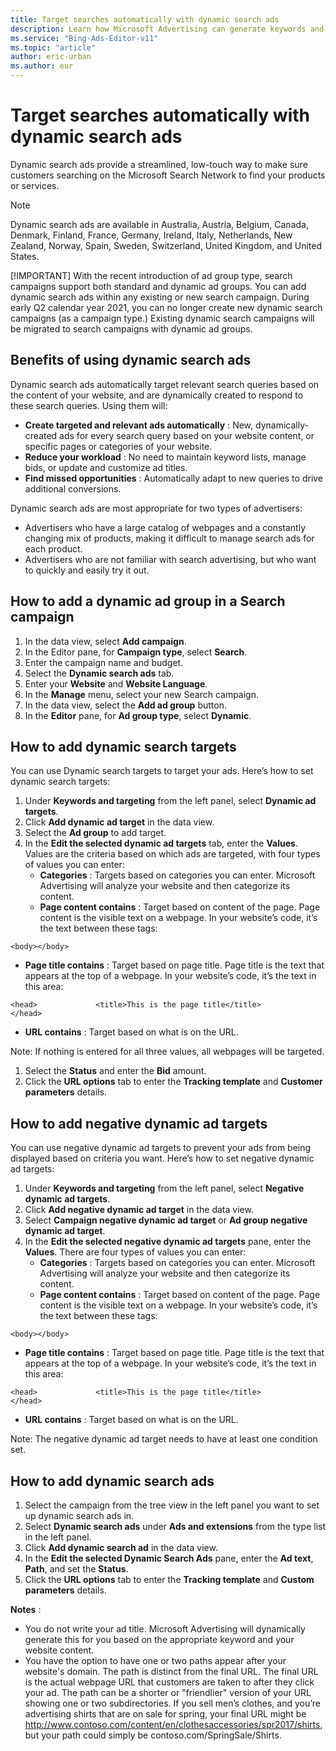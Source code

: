 ```yaml
---
title: Target searches automatically with dynamic search ads
description: Learn how Microsoft Advertising can generate keywords and ads for you automatically.
ms.service: "Bing-Ads-Editor-v11"
ms.topic: "article"
author: eric-urban
ms.author: eur
---
```


# Target searches automatically with dynamic search ads

Dynamic search ads provide a streamlined, low-touch way to make sure customers searching on the Microsoft Search Network to find your products or services.

> [!NOTE]
> Dynamic search ads are available in Australia, Austria, Belgium, Canada, Denmark, Finland, France, Germany, Ireland, Italy, Netherlands, New Zealand, Norway, Spain, Sweden, Switzerland, United Kingdom, and United States.
> 
> [!IMPORTANT]
> With the recent introduction of ad group type, search campaigns support both standard and dynamic ad groups. You can add dynamic search ads within any existing or new search campaign. During early Q2 calendar year 2021, you can no longer create new dynamic search campaigns (as a campaign type.) Existing dynamic search campaigns will be migrated to search campaigns with dynamic ad groups.

## Benefits of using dynamic search ads

Dynamic search ads automatically target relevant search queries based on the content of your website, and are dynamically created to respond to these search queries. Using them will:

- **Create targeted and relevant ads automatically** : New, dynamically-created ads for every search query based on your website content, or specific pages or categories of your website.
- **Reduce your workload** : No need to maintain keyword lists, manage bids, or update and customize ad titles.
- **Find missed opportunities** : Automatically adapt to new queries to drive additional conversions.

Dynamic search ads are most appropriate for two types of advertisers:
- Advertisers who have a large catalog of webpages and a constantly changing mix of products, making it difficult to manage search ads for each product.
- Advertisers who are not familiar with search advertising, but who want to quickly and easily try it out.

## How to add a dynamic ad group in a Search campaign
1. In the data view, select **Add campaign**.
1. In the Editor pane, for **Campaign type**, select **Search**.
1. Enter the campaign name and budget.
1. Select the **Dynamic search ads** tab.
1. Enter your **Website** and **Website Language**.
1. In the **Manage** menu, select your new Search campaign.
1. In the data view, select the **Add ad group** button.
1. In the **Editor** pane, for **Ad group type**, select **Dynamic**.

## How to add dynamic search targets
You can use Dynamic search targets to target your ads. Here’s how to set dynamic search targets:

1. Under **Keywords and targeting** from the left panel, select **Dynamic ad targets**.
1. Click **Add dynamic ad target** in the data view.
1. Select the **Ad group** to add target.
1. In the **Edit the selected dynamic ad targets** tab, enter the **Values**. Values are the criteria based on which ads are targeted, with four types of values you can enter:
   - **Categories** : Targets based on categories you can enter. Microsoft Advertising will analyze your website and then categorize its content.
   - **Page content contains** : Target based on content of the page. Page content is the visible text on a webpage. In your website’s code, it’s the text between these tags:
```
<body></body>
```

   - **Page title contains** : Target based on page title. Page title is the text that appears at the top of a webpage. In your website’s code, it’s the text in this area:
```
<head>             <title>This is the page title</title>           </head>
```

   - **URL contains** : Target based on what is on the URL.

Note: If nothing is entered for all three values, all webpages will be targeted.

1. Select the **Status** and enter the **Bid** amount.
1. Click the **URL options** tab to enter the **Tracking template** and **Customer parameters** details.

## How to add negative dynamic ad targets
You can use negative dynamic ad targets to prevent your ads from being displayed based on criteria you want. Here’s how to set negative dynamic ad targets:

1. Under **Keywords and targeting** from the left panel, select **Negative dynamic ad targets**.
1. Click **Add negative dynamic ad target** in the data view.
1. Select **Campaign negative dynamic ad target** or **Ad group negative dynamic ad target**.
1. In the **Edit the selected negative dynamic ad targets** pane, enter the **Values**. There are four types of values you can enter:
   - **Categories** : Targets based on categories you can enter. Microsoft Advertising will analyze your website and then categorize its content.
   - **Page content contains** : Target based on content of the page. Page content is the visible text on a webpage. In your website’s code, it’s the text between these tags:
```
<body></body>
```

   - **Page title contains** : Target based on page title. Page title is the text that appears at the top of a webpage. In your website’s code, it’s the text in this area:
```
<head>             <title>This is the page title</title>           </head>
```

   - **URL contains** : Target based on what is on the URL.

Note: The negative dynamic ad target needs to have at least one condition set.

## How to add dynamic search ads
1. Select the campaign from the tree view in the left panel you want to set up dynamic search ads in.
1. Select **Dynamic search ads** under **Ads and extensions** from the type list in the left panel.
1. Click **Add dynamic search ad** in the data view.
1. In the **Edit the selected Dynamic Search Ads** pane, enter the **Ad text**, **Path**, and set the **Status**.
1. Click the **URL options** tab to enter the **Tracking template** and **Custom parameters** details.

**Notes** :
- You do not write your ad title. Microsoft Advertising will dynamically generate this for you based on the appropriate keyword and your website content.
- You have the option to have one or two paths appear after your website's domain. The path is distinct from the final URL. The final URL is the actual webpage URL that customers are taken to after they click your ad. The path can be a shorter or "friendlier" version of your URL showing one or two subdirectories. If you sell men’s clothes, and you’re advertising shirts that are on sale for spring, your final URL might be http://www.contoso.com/content/en/clothesaccessories/spr2017/shirts, but your path could simply be contoso.com/SpringSale/Shirts.


